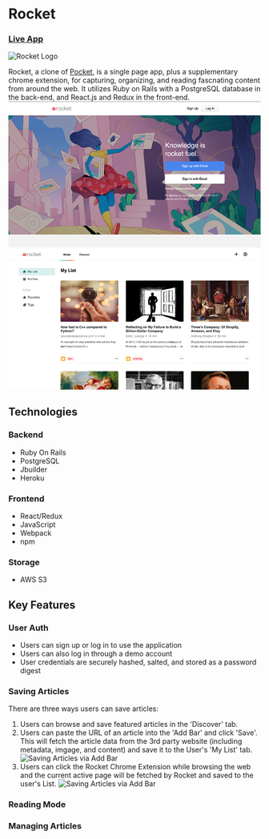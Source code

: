 # Rocket
### [Live App](https://rocket-kb.herokuapp.com/#/)
![Rocket Logo](https://github.com/kaycbas/rocket/blob/main/app/assets/images/rocket_logo_2.png)

Rocket, a clone of [Pocket](https://getpocket.com/), is a single page app, plus a supplementary chrome extension, for capturing, organizing, and reading fascnating content from around the web. 
It utilizes Ruby on Rails with a PostgreSQL database in the back-end, and React.js and Redux in the front-end.
![Landing Page](https://github.com/kaycbas/rocket/blob/main/app/assets/images/readme/landing_screenshot.jpg)
![Home Page](https://github.com/kaycbas/rocket/blob/main/app/assets/images/readme/home_screenshot.jpg)

## Technologies
### Backend
- Ruby On Rails
- PostgreSQL
- Jbuilder
- Heroku
### Frontend
- React/Redux
- JavaScript
- Webpack
- npm
### Storage
- AWS S3

## Key Features
### User Auth
- Users can sign up or log in to use the application
- Users can also log in through a demo account
- User credentials are securely hashed, salted, and stored as a password digest
### Saving Articles
There are three ways users can save articles:
1. Users can browse and save featured articles in the 'Discover' tab.
2. Users can paste the URL of an article into the 'Add Bar' and click 'Save'. This will fetch the article data from the 3rd party website (including metadata, imgage, and content) and save it to the User's 'My List' tab.
![Saving Articles via Add Bar](https://github.com/kaycbas/rocket/blob/main/app/assets/images/readme/article_save.gif)
3. Users can click the Rocket Chrome Extension while browsing the web and the current active page will be fetched by Rocket and saved to the user's List.
![Saving Articles via Add Bar](https://github.com/kaycbas/rocket/blob/main/app/assets/images/readme/article_save_chrm.gif)

### Reading Mode

### Managing Articles

